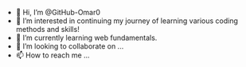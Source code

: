 - 👋 Hi, I’m @GitHub-Omar0
- 👀 I’m interested in continuing my journey of learning various coding methods and skills!
- 🌱 I’m currently learning web fundamentals. 
- 💞️ I’m looking to collaborate on ...
- 📫 How to reach me ...

<!---
GitHub-Omar0/GitHub-Omar0 is a ✨ special ✨ repository because its `README.md` (this file) appears on your GitHub profile.
You can click the Preview link to take a look at your changes.
--->
